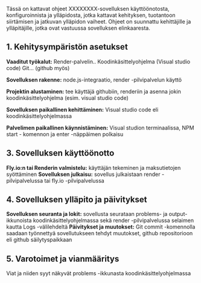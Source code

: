 Tässä on kattavat ohjeet XXXXXXXX-sovelluksen käyttöönotosta, konfiguroinnista ja ylläpidosta, jotka kattavat kehityksen, tuotantoon siirtämisen ja jatkuvan ylläpidon vaiheet. Ohjeet on suunnattu kehittäjille ja ylläpitäjille, jotka ovat vastuussa sovelluksen elinkaaresta.

## 1. Kehitysympäristön asetukset

**Vaaditut työkalut:**
Render-palvelin.. 
Koodinkäsittelyohjelma (Visual studio code)
Git... (github myös)

**Sovelluksen rakenne:**
node.js-integraatio, render -pilvipalvelun käyttö

**Projektin alustaminen:**
tee käyttäjä githubiin, renderiin ja asenna jokin koodinkäsittelyohjelma (esim. visual studio code)

**Sovelluksen paikallinen kehittäminen:**
Visual studio code eli koodinkäsittelyohjelmassa

**Palvelimen paikallinen käynnistäminen:**
Visual studion terminaalissa, NPM start - komennon ja enter -näppäimen polkaisu
## 3. Sovelluksen käyttöönotto

**Fly.io:n tai Renderin valmistelu:**
käyttäjän tekeminen ja maksutietojen syöttäminen
**Sovelluksen julkaisu:**
sovellus julkaistaan render -pilvipalvelussa tai fly.io -pilvipalvelussa

## 4. Sovelluksen ylläpito ja päivitykset

**Sovelluksen seuranta ja lokit:**
sovellusta seurataan problems- ja output- ikkunoista koodinkäsittelyohjelmassa sekä render -pilvipalvelussa selaimen kautta Logs -välilehdeltä
**Päivitykset ja muutokset:**
Git commit -komennolla saadaan työnnettyä sovellutukseen tehdyt muutokset, github repositorioon eli github säilytyspaikkaan

## 5. Varotoimet ja vianmääritys

 Viat ja niiden syyt näkyvät problems -ikkunasta koodinkäsittelyohjelmassa
